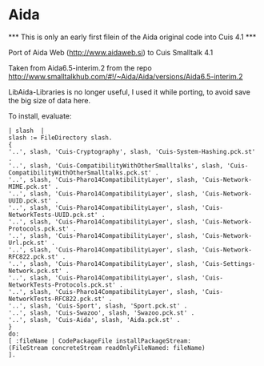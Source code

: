 Aida
====

*** This is only an early first filein of the Aida original code into Cuis 4.1 ***

Port of Aida Web (http://www.aidaweb.si) to Cuis Smalltalk 4.1

Taken from Aida6.5-interim.2 from the repo http://www.smalltalkhub.com/#!/~Aida/Aida/versions/Aida6.5-interim.2


LibAida-Libraries is no longer useful, I used it while porting, to avoid save the big size of data here.

To install, evaluate:

    | slash  |
    slash := FileDirectory slash.
    {
    '..', slash, 'Cuis-Cryptography', slash, 'Cuis-System-Hashing.pck.st' .
    '..', slash, 'Cuis-CompatibilityWithOtherSmalltalks', slash, 'Cuis-CompatibilityWithOtherSmalltalks.pck.st' .
    '..', slash, 'Cuis-Pharo14CompatibilityLayer', slash, 'Cuis-Network-MIME.pck.st' .
    '..', slash, 'Cuis-Pharo14CompatibilityLayer', slash, 'Cuis-Network-UUID.pck.st' .
    '..', slash, 'Cuis-Pharo14CompatibilityLayer', slash, 'Cuis-NetworkTests-UUID.pck.st' .
    '..', slash, 'Cuis-Pharo14CompatibilityLayer', slash, 'Cuis-Network-Protocols.pck.st' .
    '..', slash, 'Cuis-Pharo14CompatibilityLayer', slash, 'Cuis-Network-Url.pck.st' .
    '..', slash, 'Cuis-Pharo14CompatibilityLayer', slash, 'Cuis-Network-RFC822.pck.st' .
    '..', slash, 'Cuis-Pharo14CompatibilityLayer', slash, 'Cuis-Settings-Network.pck.st' .
    '..', slash, 'Cuis-Pharo14CompatibilityLayer', slash, 'Cuis-NetworkTests-Protocols.pck.st' .
    '..', slash, 'Cuis-Pharo14CompatibilityLayer', slash, 'Cuis-NetworkTests-RFC822.pck.st' .
    '..', slash, 'Cuis-Sport', slash, 'Sport.pck.st' .
    '..', slash, 'Cuis-Swazoo', slash, 'Swazoo.pck.st' .
    '..', slash, 'Cuis-Aida', slash, 'Aida.pck.st' .
    }
    do:
    [ :fileName | CodePackageFile installPackageStream:
    (FileStream concreteStream readOnlyFileNamed: fileName)
    ].


